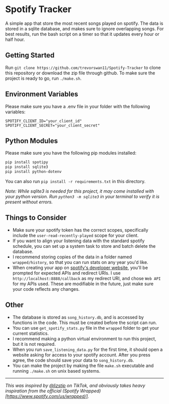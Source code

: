 # Spotify Tracker
A simple app that store the most recent songs played on spotify. The data is stored in a sqlite database, and makes sure to ignore overlapping songs. For best results, run the bash script on a timer so that it updates every hour or half hour.

## Getting Started
Run `git clone https://github.com/trevorswan11/Spotify-Tracker` to clone this repository or download the zip file through github. To make sure the project is ready to go, run `./make.sh`.

## Environment Variables
Please make sure you have a .env file in your folder with the following variables:

```dotenv
SPOTIFY_CLIENT_ID="your_client_id"
SPOTIFY_CLIENT_SECRET="your_client_secret"
```

## Python Modules
Please make sure you have the following pip modules installed:

```bash
pip install spotipy
pip install sqlite3
pip install python-dotenv
```

You can also run `pip install -r requirements.txt` in this directory.

*Note: While sqlite3 is needed for this project, it may come installed with your python version. Run `python3 -m sqlite3` in your terminal to verify it is present without errors.*

## Things to Consider
- Make sure your spotify token has the correct scopes, specifically include the `user-read-recently-played` scope for your client.
- If you want to align your listening data with the standard spotify schedule, you can set up a system task to store and batch delete the database.
- I recommend storing copies of the data in a folder named `wrapped/history`, so that you can run stats on any year you'd like.
- When creating your app on [spotify's developer website](https://developer.spotify.com/), you'll be prompted for expected APIs and redirect URIs. I use `http://localhost:8888/callback` as my redirect URI, and chose `Web API` for my APIs used. These are modifiable in the future, just make sure your code reflects any changes.

## Other
- The database is stored as `song_history.db`, and is accessed by functions in the code. This must be created before the script can run.
- You can use `get_spotify_stats.py` file in the `wrapped` folder to get your current statistics.
- I recommend making a python virtual environment to run this project, but it is not required.
- When you run `save_listening_data.py` for the first time, it should open a website asking for access to your spotify account. After you press agree, the code should save your data to `song_history.db`.
- You can make the project by making the file `make.sh` executable and running `./make.sh` on unix based systems.

---

*This was inspired by [@lizstip](https://www.tiktok.com/@lizstip?_t=8rxwoJUhOo6&_r=1) on TikTok, and obviously takes heavy inspiration from the official (Spotify Wrapped)[https://www.spotify.com/us/wrapped/].*
